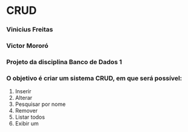 # CRUD

### Vinicius Freitas
### Victor Mororó
### Projeto da disciplina Banco de Dados 1
### O objetivo é criar um sistema CRUD, em que será possível:
1. Inserir
2. Alterar
3. Pesquisar por nome
4. Remover
5. Listar todos
6. Exibir um
